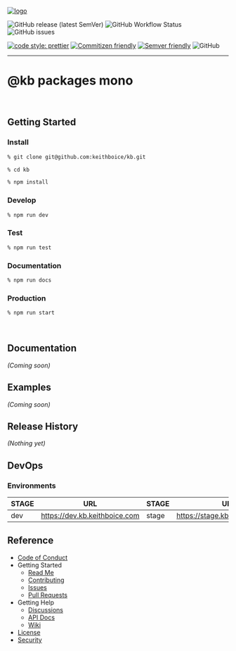 [![logo](https://keithboice.github.io/.github/assets/logo.png)](https://raw.githubusercontent.com/keithboice/.github/docs/assets/logo.png)

![GitHub release (latest SemVer)](https://img.shields.io/github/v/release/keithboice/kb?sort=semver&style=for-the-badge)
![GitHub Workflow Status](https://img.shields.io/github/workflow/status/keithboice/kb/ci?style=for-the-badge)
![GitHub issues](https://img.shields.io/github/issues-raw/keithboice/kb?style=for-the-badge)

[![code style: prettier](https://img.shields.io/badge/code_style-prettier-ff69b4.svg?style=for-the-badge)](https://github.com/prettier/prettier)
[![Commitizen friendly](https://img.shields.io/badge/uses-commitizen-blueviolet.svg?style=for-the-badge)](http://commitizen.github.io/cz-cli/)
[![Semver friendly](https://img.shields.io/badge/versioning-semver-blue.svg?style=for-the-badge)](https://github.com/semver/semver)
![GitHub](https://img.shields.io/badge/license-MIT-red.svg?style=for-the-badge)

---

# @kb packages mono

<br />

## Getting Started

### Install

```bash
% git clone git@github.com:keithboice/kb.git

% cd kb

% npm install
```

### Develop

```bash
% npm run dev
```

### Test

```bash
% npm run test
```

### Documentation

```bash
% npm run docs
```

### Production

```bash
% npm run start
```

<br />

## Documentation

_(Coming soon)_

## Examples

_(Coming soon)_

## Release History

_(Nothing yet)_

## DevOps

### Environments

| STAGE | URL                           | STAGE | URL                             | STAGE | URL                           |
| ----- | ----------------------------- | ----- | ------------------------------- | ----- | ----------------------------- |
| dev   | https://dev.kb.keithboice.com | stage | https://stage.kb.keithboice.com | prod  | https://www.kb.keithboice.com |

## Reference

-   [Code of Conduct](https://github.com/keithboice/kb/CODE_OF_CONDUCT.md)
-   Getting Started
    -   [Read Me](https://github.com/keithboice/kb/README.md)
    -   [Contributing](https://github.com/keithboice/kb/CONTRIBUTING.md)
    -   [Issues](https://github.com/keithboice/kb/issues)
    -   [Pull Requests](https://github.com/keithboice/kb/pulls)
-   Getting Help
    -   [Discussions](https://github.com/keithboice/kb/discussions)
    -   [API Docs](https://github.com/keithboice/kb/docs)
    -   [Wiki](https://github.com/keithboice/kb/wiki)
-   [License](https://github.com/keithboice/kb/LICENSE)
-   [Security](https://github.com/keithboice/kb/SECURITY.md)

